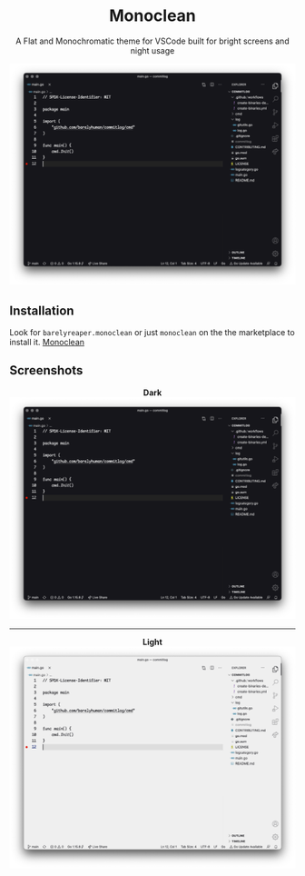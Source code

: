 <h1  align="center">Monoclean</h1>
<p align="center">
A Flat and Monochromatic theme for VSCode built for bright screens and night usage
</p>
<p align="center">
    <img src="/assets/dark.png"/>
</p>


## Installation 
Look for `barelyreaper.monoclean` or just `monoclean` on the the marketplace to install it.
[Monoclean](https://marketplace.visualstudio.com/items?itemName=barelyreaper.monoclean)

## Screenshots
<p align="center">
    <strong>Dark</strong>
    <img src="/assets/dark.png"/>
</p>
<hr/>
<p align="center">
    <strong>Light</strong>
    <img src="/assets/light.png"/>
</p>
